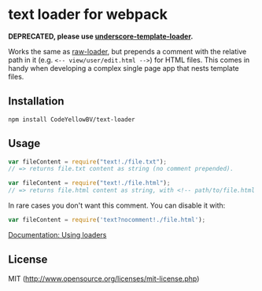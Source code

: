 # text loader for webpack

**DEPRECATED, please use [underscore-template-loader](https://github.com/emaphp/underscore-template-loader).**

Works the same as [raw-loader](https://github.com/webpack/raw-loader), but prepends a comment with the relative path in it (e.g. `<-- view/user/edit.html -->`) for HTML files. This comes in handy when developing a complex single page app that nests template files.

## Installation

`npm install CodeYellowBV/text-loader`

## Usage

``` javascript
var fileContent = require("text!./file.txt");
// => returns file.txt content as string (no comment prepended).
```

``` javascript
var fileContent = require("text!./file.html");
// => returns file.html content as string, with <!-- path/to/file.html --> prepended.
```

In rare cases you don't want this comment. You can disable it with:
```javascript
var fileContent = require('text?nocomment!./file.html');
```

[Documentation: Using loaders](http://webpack.github.io/docs/using-loaders.html)

## License

MIT (http://www.opensource.org/licenses/mit-license.php)
